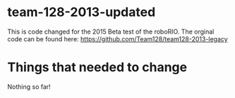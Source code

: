 team-128-2013-updated
=====================

This is code changed for the 2015 Beta test of the roboRIO. The orginal code can be found here: https://github.com/Team128/team128-2013-legacy

Things that needed to change
=============================
Nothing so far!
